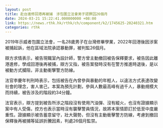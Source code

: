 ```yaml
---
layout: post
title: 赴台進修回港再被捕　涉包圍立法會男子認罪囚26個月
date: 2024-03-21 15:22:41.000000000 +08:00
link: https://news.rthk.hk/rthk/ch/component/k2/1745625-20240321.htm
categories: rthk
---
```


2019年示威者包圍立法會，一名28歲男子在台灣修畢學業，2022年回港後因涉案被捕起訴，他在區域法院承認暴動罪，被判監26個月。

辯方求情表示，被告現職室內設計師，警方曾主動撤回被告保釋要求，被告因此離港進修，學成回港後再被捕，辯方又指，被告案發時沒有在警方推進時退後，是以被動方式攔阻，非主動衝擊警方防線。

法官李慶年判刑時表示，包括被告在內曾參與暴動的年輕人，以違法方式表達改變社會的理念，害人害己，本案為預先計劃，參與人數最高峰有過千人，暴動規模大而持續，被告涉及的階段約34分鐘。

法官表示，辯方提到被告所涉之階段沒有使用汽油彈、沒有縱火，也沒有證據顯示案中有人受傷，控方也表示當時沒有襲擊警員情況，故將本案情節訂於低至中度嚴重性。證據顯示被告蓄意留守，壯大聲勢，但沒有主動衝擊警方防線，考慮到撤回保釋後再被捕等延誤折騰因素，判處26個月監禁。
